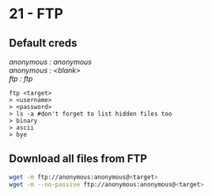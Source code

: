 # 21 - FTP

## Default creds

_anonymous : anonymous  
anonymous : &lt;blank&gt;  
ftp : ftp_

```text
ftp <target>
> <username>
> <password>
> ls -a #don't forget to list hidden files too
> binary
> ascii
> bye
```

## Download all files from FTP

```bash
wget -m ftp://anonymous:anonymous@<target>
wget -m --no-passive ftp://anonymous:anonymous@<target>
```

